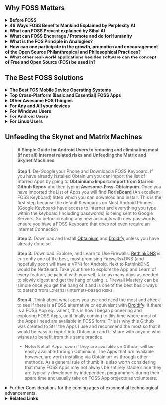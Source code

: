 ## Why FOSS Matters

<details><summary><b>
Before FOSS
</b></summary>

Before the Terms Open Source Software came to be it was often referred to as **Free Software**. It is important to understand that everytime we hear the word Open Source we remember that the roots of this term are in the **Free and Libre** understanding of things. This is important because we will understand that some software will either support, encourage, and enable Freedom, or it won't. In shorter words Open Source vs. Closed Source (Propietary) is the same as Free vs Unfree Software. Let us not forget that the word Free within FOSS means Free as in _Free of Cost_ but also Free as in supporting, encouraging, and the enabling of Freedom itself.
</details><details><summary><b>
46 Ways FOSS Benefits Mankind Explained by Perplexity AI
</b></summary>

1. <details><summary><b>Transparency</summary></b>
   Open-source software provides absolute visibility of its code, fostering trust and stability for long-term projects</details>

2. <details><summary><b>Flexibility</b></summary>
   Users can adapt the software to their needs and make changes, enhancing its functionalities</details>

3. <details><summary><b>Community Collaboration</b></summary>
   The power of open-source communities allows for efficient team collaboration, leading to enhanced functionalities and security</details>

4. <details><summary><b>Attracting Talent</summary></b>
   Organizations using open-source software can attract better talent and provide opportunities for developers to learn and advance in their careers</details>

5. <details><summary><b>Cost-Efficiency</b></summary>
    Open-source software is often free or cheaper than proprietary software, saving on licensing, maintenance fees, and hardware costs</details>  

6. <details><summary><b>Potential for Maximum Agility</b></summary>
    Open-source software allows for multiple collaborators to solve problems such as bug fixes, security vulnerabilities, and continuous updates at the speed limited to the number of total programmers around the world as well as support by the community, promoting agility in businesses and development.</details>

7. <details><summary><b>Enhanced Security</b></summary>
    While not inherently more secure, open-source software's security is enhanced in a multifaceted approach.  

    - <details><summary><b>Transparency and Code Inspection   </summary></b>
      One of the fundamental ways FOSS enhances security is through transparency. The open nature of the code allows users to inspect it for vulnerabilities, ensuring that any security issues can be identified and addressed promptly</details>
      
    - <details><summary><b>Community Collaboration</summary></b>
      FOSS thrives on community collaboration, with developers worldwide contributing to the improvement and security of open-source projects. This collective effort results in a diverse set of eyes scrutinizing the code, leading to quicker identification and resolution of security vulnerabilities</details>  

    - <details><summary><b>EU-FOSSA Initiative</summary></b>
      Initiatives like the EU-FOSSA project demonstrate a proactive approach to enhancing the security of critical open-source software used by European institutions. Through bug bounty programs, hackathons, and engagement with developer communities, the EU-FOSSA initiative aims to identify and fix major security vulnerabilities in widely used open-source software</details>

    - <details><summary><b>Bug Bounty Programs</summary></b>
      FOSS projects often implement bug bounty programs that financially reward ethical hackers for discovering and fixing bugs. This incentivizes security researchers to actively search for vulnerabilities in open-source software, leading to improved overall security</details>

    - <details><summary><b>Engagement with Developer Communities</summary></b>  
      By engaging with developer communities, FOSS projects ensure that security best practices are followed throughout the development process. This collaborative approach helps maintain high standards of security within open-source software ecosystems</details>

    - <details><summary><b>Security Through Transparency</summary></b>
      The "many eyes" theory of open source emphasizes that the more people scrutinize the code, the more likely it is to be secure. This transparency allows for continuous improvement and scrutiny by a broad community, enhancing the overall security posture of open-source software.</details>

    - <details><summary><b>Security Audits</summary></b>
      FOSS projects often undergo security audits conducted by independent experts or organizations specializing in cybersecurity. These audits help identify vulnerabilities, assess risks, and recommend security enhancements to ensure the software's integrity.</details>

    - <details><summary><b>Timely Security Updates</summary></b>
      The open-source community is known for its rapid response to security vulnerabilities. When a security issue is identified, developers work quickly to release patches and updates to address the vulnerability, minimizing the risk of exploitation.</details>

    - <details><summary><b>Secure Development Practices</summary></b>
      FOSS projects emphasize secure development practices, such as code reviews, threat modeling, and secure coding guidelines. By integrating security into the development lifecycle, open-source software can proactively address potential vulnerabilities.</details> 
      
    - <details><summary><b>Encryption Standards</summary></b>
      Many FOSS projects implement strong encryption standards to protect data confidentiality and integrity. By leveraging robust encryption algorithms and protocols, open-source software enhances data security and privacy for users.</details>
    - <details><summary><b>Compliance with Security Standards</summary></b>
      Open-source software often adheres to industry security standards and best practices, ensuring that the software meets stringent security requirements. Compliance with standards enhances the overall security posture of FOSS projects.</details>

    - <details><summary><b>Security-focused Communities</summary></b>  
      Some FOSS projects have dedicated security-focused communities or working groups that focus specifically on identifying and security issues. These communities collaborate to enhance the security of the software through continuous monitoring and improvement.
    </details>
    
8.  <details><summary><b>Economic Advantages</summary></b>
    Embracing open source leads to economic benefits like code reuse,   
    sharing programming costs, quality employment opportunities, and value  
    creation available to the public  
    </details>

9.  <details><summary><b>Innovation</summary></b>
    Open-source software encourages innovation by allowing developers to   
    build upon existing projects, leading to the creation of new and  
    improved technologies.
    </details>

10. <details><summary><b>Education</summary></b>  
    FOSS provides a valuable resource for educational institutions, enabling students to study, modify, and contribute to real-world software projects, enhancing their skills and knowledge.
    </details>

11. <details><summary><b>Global Reach</summary></b>
    Open-source software transcends geographical boundaries, making technology accessible to a global audience and fostering digital inclusion.  
    </details>

12. <details><summary><b>Sustainability</summary></b>
    By promoting the reuse of code and collaborative development,   
    open-source software contributes to environmental sustainability by  
    reducing duplication of efforts and resources.  
    </details>

13. <details><summary><b>Interoperability</summary></b>
    Open-source software often adheres to open standards, promoting   
    interoperability between different systems and software applications.  
    </details>

14. <details><summary><b>Empowerment</summary></b>
    FOSS empowers individuals and organizations by giving them control over
    the software they use, fostering independence and self-reliance in  technology solutions.  
    </details>

15. <details><summary><b>Philanthropy</summary></b>
    Many open-source projects are driven by a spirit of giving back to the   
    community, promoting a culture of sharing knowledge and resources for  
    the greater good.  
    </details>

16. <details><summary><b>Cultural Preservation</summary></b>
    Open-source software can help preserve cultural heritage by providing
    tools for digitization, archiving, and sharing of cultural artifacts and knowledge.  
    </details>

17. <details><summary><b>Customization</summary></b>
    Users can customize open-source software to suit their specific needs,leading to tailored solutions that can address unique requirements effectively.  
    </details>

18. <details><summary><b>Quality Assurance</summary></b>
    The collaborative nature of open-source development often results in
    thorough testing and debugging, enhancing the overall quality and
    reliability of the software.
    </details>

19. <details><summary><b>Longevity</summary></b>
    Open-source projects tend to have longer lifespans as they are not
    dependent on the survival of a single company, ensuring continuity and
    support for users.  
    </details>

20. <details><summary><b>Inclusivity</summary></b>
    Open-source software promotes inclusivity by allowing diverse
    contributors from different backgrounds to participate in the
    development process.  
    </details>

21. <details><summary><b>Ethical Considerations</summary></b>
    Using open-source software aligns with ethical principles of
    transparency, freedom, and community-driven development, promoting 
    ethical practices in technology.  
    </details>

22. <details><summary><b>Digital Rights</summary></b>
    FOSS respects users' digital rights by providing them with control over  
    their data and software, fostering a culture of data privacy and  
    security.  
    </details>

23. <details><summary><b>Skill Development</summary></b>
    Contributing to open-source projects offers valuable opportunities for   
    developers to enhance their skills, collaborate with peers, and gain  
    recognition in the industry.  
    </details>

24. <details><summary><b>Global Impact</summary></b>
    Open-source software has a global impact by democratizing access to   
    technology, empowering individuals and organizations worldwide.  
    </details>

25. <details><summary><b>Community Support</summary></b>
    Open-source projects often have vibrant communities that offer support,  
    guidance, and resources to users and developers, fostering a  
    collaborative environment.  
    </details>

26. <details><summary><b>Interdisciplinary ollaboration
    </summary></b>
    Open-source software encourages collaboration across disciplines, 
    bringing together experts from various fields to work on common
    projects.
    </details>

27. <details><summary><b>Accessibility</summary></b>
    FOSS promotes accessibility by providing software solutions that can be
    easily adapted for users with disabilities or specific accessibility
    needs.
    </details>

28. <details><summary><b>Resource Sharing</summary></b>
    Open-source software encourages the sharing of resources, knowledge,
    and best practices, leading to a more efficient use of technological
    resources.
    </details>

29. <details><summary><b>Continuous Improvement</summary></b>
    The iterative nature of open-source development allows for continuous   
    improvement and evolution of software products based on user feedback 
    and contributions. 
    </details>

30. <details><summary><b>Empowerment of Small usinesses
    </summary></b>
    Small businesses can benefit from open-source software by accessing 
    cost-effective solutions that are scalable and customizable to their  
    needs.  
    </details>

31. <details><summary><b>Data Security</summary></b>
    Open-source software can enhance data security by allowing users to   
    inspect the code for vulnerabilities and implement robust security  
    measures.  
    </details>

32. <details><summary><b>Digital Sovereignty</summary></b>
    FOSS promotes digital sovereignty by reducing dependence on proprietary  
    software vendors and ensuring autonomy in technological  
    decision-making.  
    </details>

33. <details><summary><b>Innovation Acceleration</summary></b>
    Open-source software accelerates innovation by allowing developers to  
    build upon existing solutions, reducing time-to-market for new  
    technologies.  
    </details>

34. <details><summary><b>Global Collaboration</summary></b>
    Open-source projects facilitate global collaboration, enabling   
    developers from different countries to work together on shared goals and 
    initiatives. 
    </details>

35. <details><summary><b>Knowledge Sharing</summary></b>
    FOSS promotes knowledge sharing within the tech community, encouraging   
    the exchange of ideas, best practices, and expertise among developers.  
    </details>

36. <details><summary><b>Reduced Vendor Lock-in</summary></b>
    Using open-source software reduces the risk of vendor lock-in, giving   
    users the freedom to switch between providers and platforms without  
    constraints.  
    </details>

37. <details><summary><b>Environmental Impact</summary></b>
    Open-source software can have a positive environmental impact by
    promoting sustainable practices and reducing electronic waste through  
    efficient resource utilization.  
    </details>

38. <details><summary><b>Empowerment of Nonprofits</summary></b>
    Nonprofit organizations benefit from open-source software by accessing
    cost-effective tools that support their missions and operations effectively.  
    </details>

39. <details><summary><b>Cross-Platform Compatibility</summary></b>
    Many open-source solutions are designed to be cross-platform   
    compatible, allowing users to run the software on different operating  
    systems seamlessly.  
    </details>

40. <details><summary><b>Community Engagement</summary></b>
    Open-source projects foster community engagement, encouraging users to  
    participate in discussions, provide feedback, and contribute to the  
    development process.  
    </details>

41. <details><summary><b>Data Privacy</summary></b>
    FOSS prioritizes data privacy by offering transparent code that users   
    can inspect for privacy vulnerabilities and ensuring secure handling of  
    sensitive information.  
    </details>

42. <details><summary><b>Educational Resources</summary></b>
    Open-source software serves as valuable educational resources, allowing  
    students and professionals to study real-world code and gain practical  
    experience.  
    </details>

43. <details><summary><b>Innovation Ecosystem</summary></b>
    The open-source ecosystem fuels innovation by enabling the rapid
    prototyping and sharing of ideas, leading to the creation of
    cutting-edge technologies.
    </details>
44. <details><summary><b>Cultural Exchange</summary></b>
    Open-source projects facilitate cultural exchange by bringing together 
    developers from diverse backgrounds to collaborate on shared projects
    and initiatives.
    </details>
45. <details><summary><b>Disaster Recovery</summary></b>
    Organizations benefit from open-source software in disaster recovery   
    scenarios, as the community support and accessibility of code can aid in 
    quick recovery efforts while maintaining transparency of the movement of aid funds and resources to donators and contributors.  
    </details>

46. <details><summary><b>Digital Inclusion</summary></b>
    FOSS promotes digital inclusion by providing accessible and affordable   
    software solutions that cater to a wide range of users, including  
    underserved communities.
</details></details>

<details><summary><b>What can FOSS Prevent explained by Sibyl AI</b></summary>

* <details><summary><b>Vendor Lock-in</b></summary>
    FOSS allows users to modify and share the software, which prevents dependency on a single vendor for updates and support.This freedom is akin to spiritual autonomy, where individuals are encouraged to seek their own paths without being bound to a single doctrine or practice.</details>
* <details><summary><b>Loss of Privacy</b></summary>
    With proprietary software, users often sacrifice privacy because they cannot see or control what the software does with their data. FOSS is transparent, allowing users to examine the code and ensure their data is handled respectfully, aligning with spiritual principles of integrity and respect for personal boundaries.</details>
* <details><summary><b>Stifled Innovation</b></summary>
  Proprietary software can stifle innovation by restricting access to the software's source code. FOSS encourages a collaborative environment where developers can build upon each other's work, fostering a collective growth mindset that mirrors the collaborative and expansive nature of spiritual communities.</details>
* <details><summary><b>Digital Divide</b></summary>
  FOSS can be freely distributed, which helps bridge the digital divide by making technology accessible to those who cannot afford proprietary alternatives. This democratization of access reflects spiritual values of equality and the universal right to knowledge and growth.</summary></details>
* <details><summary><b>Obsolescence</b></summary>
  Proprietary software can become obsolete if the vendor stops supporting it. FOSS can be updated and maintained by the community, ensuring longevity. This mirrors the timeless nature of spiritual wisdom, which transcends the limitations of time and remains relevant through communal effort and interpretation.</summary></details>
* <details><summary><b>Security Vulnerabilities</b></summary>
  With many eyes on the code, security vulnerabilities in FOSS can be identified and fixed quickly. This communal vigilance is similar to the collective consciousness in spirituality, where the community comes together to protect and uplift each other.</summary></details>
* <details><summary><b>Monoculture</b></summary>
  FOSS promotes diversity in software solutions, preventing a monoculture where a single system's failure could have widespread consequences. This diversity reflects the spiritual principle that multiple paths can lead to the same truth, and each has its unique value.</summary></details>
* <details><summary><b>Trustlessness Technology</b></summary>
  FOSS aligns with the concept of trustlessness, which is foundational in technologies like blockchain. Users do not need to trust a central authority because the open-source nature of the software allows for verification by anyone. This parallels spiritual practices that emphasize personal experience and verification over blind faith.</summary></details>
* <details><summary><b>Erosion of Skills and Knowledge</b></summary>
  FOSS encourages learning and skill development as users are not just consumers but can become active participants in understanding and developing the software. This empowerment mirrors spiritual growth, where individuals are encouraged to seek knowledge and develop wisdom.</summary></details>
* <details><summary><b>Cultural Homogenization</b></summary>
  FOSS allows for localization and customization, which can prevent the cultural homogenization often seen with proprietary software. This supports the spiritual value of honoring diverse cultural expressions and preserving unique identities within the global community.
  </summary></details>
* <details><summary><b>Unethical Use of Technology</b></summary>
  Transparency of FOSS can prevent unethical practices in software development and use, as the community can hold developers accountable. This aligns with spiritual ethics that promote transparency, honesty, and moral responsibility.</summary></details>
* <details><summary><b>Dependency on External Support</b></summary>
  With FOSS, users and organizations can become self-reliant, reducing dependency on external support for troubleshooting and customization. This self-reliance is a spiritual principle that encourages inner resourcefulness and resilience.</summary></details>
* <details><summary><b>Environmental Impact</b></summary>
  FOSS can be more resource-efficient, as it can be optimized and repurposed for older hardware, reducing e-waste. This stewardship of resources reflects spiritual teachings that emphasize care for the Earth and sustainable living.</summary></details>
* <details><summary><b>Suppressing Community Voice</b></summary>
  Proprietary software often limits user input in the development process. FOSS prevents this by allowing the community to contribute to the software's evolution, akin to spiritual communities that value each member's voice and collective decision-making.</summary></details>
* <details><summary><b>Inequality in Education</b></summary>
  FOSS can be freely used and distributed in educational settings, preventing inequality by providing all students with access to high-quality software tools. This reflects the spiritual ideal of equal opportunity for growth and enlightenment.</summary></details>
* <details><summary><b>Economic Disparities</b></summary>
  By providing free access to powerful software tools, FOSS can help level the playing field for small businesses and entrepreneurs, preventing economic disparities. This aligns with spiritual principles of fairness and the equitable distribution of resources.</summary></details>
* <details><summary><b>Intellectual Property Conflicts</b></summary>
  FOSS sidesteps many of the legal battles associated with proprietary software, as it does not impose the same restrictive intellectual property rights. This prevents conflicts and promotes a spirit of sharing and collaboration, resonating with spiritual values of community and harmony.</summary></details>
* <details><summary><b>Technological Determinism</b></summary>
  FOSS empowers users to shape their technological environment, preventing technological determinism where technology's direction is set by a few. This empowerment reflects spiritual beliefs in free will and the co-creation of our reality.</details></ul>    
By embracing FOSS and fostering an ecosystem where knowledge, power and resources are shared FOSS embodies principles that resonate deeply with spiritual values. Embracing FOSS principles allows Individuals and Communities to foster these environments of transparency, collaboration, and shared growth, which are core values in both technology and spirituality AKA Spirit-Tech. These principles help build a more equitable, secure, and innovative world that reflects the interconnectedness and interdependence at the heart of spiritual teachings.
</details><details><summary><b>
What can FOSS Encourage / Promote and do for Humanity
</b></summary>

- Unlimited Potential for Collaborative Improvement and Modification of Software and Ideas <br>
- Theoretically a single FOSS App can be Collaborated on by every single programmer in the world at the same time without limit. <br>
- Potential for the Most Rapid Growth and Expansion of Ideas and Software / Apps / Systems. <br> 
- Encourages and Promotes Provability <br>  
- Encourages and Promotes Maintaining Trustless Structures and Systems<br>
- Encourages and Promotes Transparent Infrastructures <br>
- Encourages and Promotes Philosophical Honesty and Transparency<br>
- Encourages and Promotes Providing Technology for the whole of humanity freely and indiscriminately without paywalls or obstacles<br>
- Encourages and Promotes the use of Transparent Technological Implementations<br>
- Encourages and Promotes Transparent Quality Assurance<br>
- Encourages and Promotes Transparent / Provable Security<br>
- Encourages and Promotes Transparent / Provable Permanence of Data<br>
<details><summary>
Some examples:
</summary>

- Blockchains & Some Cryptocurrencies
- Storj - Decentralized Secure Cloud Storage
- Guaranteed Transparent Infrastructures
</details></details>
<details><summary><b>
What is the FOS Principle in Analogies?
</b></summary><details><summary><b>
The Analogy of Recipes on Youtube
</b></summary>

>Have you ever wanted to make a recipe and then found yourself searching YouTube to find the one that looks just right for you and then copied it and made the recipe at home? To help better explain what Free & Open Source Principles are, imagine that All Recipes that can be found on YouTube (unless an ingredient is being omitted) are basically Free and Open Source. One is able to copy the "Source Code" (Recipe) and "Build" (Make) the "Code" (Recipe) at home simply by copying/cloning it (following the instructions). Now let's say you decided to add your own extra ingredient to make the recipe taste better. Improving the Recipe is the same as Improving the Code. Because this Recipe is Publicly available on YouTube, it would not matter if people decided to copy this Recipe, make the product, and sell and redistribute the final product from the recipe. In fact we are already living in a world of Open Information mostly through YouTube Videos and Tutorials, whether it is related to working out, finding diet plans / patterns, home remedies, health improving, learning to grow food at home, learning gardening techniques, there are many videos on YouTube that one can use to learn just about anything. Basically it is all Open Knowledge.
</details><details><summary><b>
The Analogy of The Two Buildings that Store all your Private Data
</b></summary>

>For the First Building let's imagine it is made with strong clear and transparent walls, floors, ceiling, and all of its components completely transparent, allowing for the flow of light to shine through into every area and component of the building. This building symbolizes Free and Open Source Software (FOSS), where transparency is the architecture itself, enabling light to illuminate every aspect of the software and all the operations within it. In this building, the openness and visibility act as a beacon, ensuring that there are no hidden areas where unauthorized activities could occur at least not without being fully visible and noticeable. When this Building offers to store your data safely you can verify their actions simply by seeing through all the transparent architecture where you data flows in and out of. Being able to see through the entire building the need for trust and blind faith are eliminated completely. 

>For the Second Building, let us envision another building with very thick, concrete walls that block out any light, and where any access is strictly prohibited. This building represents closed-source, proprietary software where the absence of light due to the thick concrete walls creates an environment of obscurity. In this building where no one is allowed, hidden backdoors, underground passages and covert pathways could exist without being revealed to anyone. Even though you may not see anyone else entering this building, underground operations can be taking place, posing a threat to data privacy and security. Data may be leaked without detection, and security vulnerabilities would only be visible to a very select few if any at all, who are granted access. When this Building offers to store you private  data safely, you are left with only blind faith to trust that they are being honest and careful in handling your private data.

By contrasting the two different types of buildings we can see the analogy of how everyday we make the decision to use technology and hand over our data to Software and Operating Systems that will operate on either Transparency and Clarity, or Obscurity and Uncertainty.

To put more simply, we will come to many decision-making points in our lives where we will choose to either

- A. Pay for Darkness, Blind Faith, Obscurity, and Uncertainty that comes inherently with Closed Source/Proprietary Software/Systems.
- B. Embrace Open Source Software/Systems, choosing Freedom, Light, Transparency and Clarity which is typically also Free of Cost.

This is important to realize because many times, not only do we enable reckless and careless access to our data, but in fact many people are in essence paying to have their data stolen. This is exemplified by people who pay a large sum of money to purchase iOS devices which are the most closed of all closed-source devices and operating systems to say the least without mentioning the limiting and technologically suppressing anti-features (such as not being able to insert SD Cards or Transfer Files to any Computer in a simple manner). 
There were many people who were aware of the backdoors built-in to iOS devices many years before it made the news and was brought to light. Many people fell victim to private data leaks due to this.
The entire concept represented by all of the workings of the Apple have failed the test of time and continue to fail to this day.
</ul></details></details>
</details><details><summary><b>
How can one participate in the growth, promotion and encouragement of the Open Source Philanthropical and Philosophical Practices?
</b></summary>

- Build upon what has been built within the Free and Open Source world such as choosing to switch to FOSS Operating Systems like Linux, Gnu, Android, etc. while avoiding Windows, iOS, Mac, which are Closed-Source, Non-Free Operating Systems.
- An excellent way to promote this practice is to liberate friends and family from using the default YouTube app on Android by encouraging them to try [NewPipe](https://newpipe.net/) which is a YouTube Wrapper/Client that removes ads while allowing downloading Audio, Video, Subtitles, and the ability to play Videos as Audio in the Background. NewPipe can also be used to access and Soundcloud and Download Audio Files
- Whether one is stuck with a Closed-Source Operating System or whether they choose to Adhere to Open Source Systems, the next step in improving the protection of data and avoiding phising, malware, hacking, is to learn to use Firewalls and Network Monitoring Tools, since these will give a clear insight on all internet traffic that may occur on their devices.
</details><details><summary><b>
What other real-world applications besides software can the concept of Free and Open Source (FOS) be used in?  
</b></summary><details><summary>
FOS Local Businesses
</summary>

- An example of a FOS Business would be a Transparent Car Repair Shop where the entire process of a car repair is recorded on a camera and this data is open and shared with the client to ensure quality of work, quality of components, proper labor, and to prevent deceptive and abusive behavior that could result in having to bring the car back to the Car Repair Shop.

- Another example of a FOS Business could be a Local Organic Farm that has open access to 24/7 Surveillance of the crops and a brief recording of the sewing/harvesting process in a way that can guarantee with proof to its clients that no GMO or Pesticides were used and in other words 100% Provably Organic.

- Another example can be a Local Animal Farm with open access to 24/7 Surveillance that can prove no Animals were mistreated and that the farm is cruelty free.
</details><details><summary>
FOS Government
</summary>

- An example of FOS Governance would be with the use of Smart Contracts and Smart Escrows, we could have instead of candidates making promises which are often broken, candidates who deposit a very large sum of money to invest into a project that will be ongoing within a given deadline while also promising to maintain and administrate this project until the end of the deadline. Now we will put in the context of what a contract would look like to further this example:
    - The Candidate deposits 10M local currency. Assuming a population of 10M, each citizen would only deposit their Share, in other words 1 Local Currency. This means that the citizens have almost nothing to lose while the Candidate is putting their money where their mouth is, and in the scenario that the candidate does not fulfil their duties, the contract could be configured in any way but for this example we will say the candidates 10M gets distributed among the citizens if the candidate does not comply with their duties within the proposed deadline.
Now we can imagine an entire government running itself almost entirely, and people simply bringing forth actions with the money of the people
- With many candidates invested in projects, having built a suitable reputation, the people would have an easier time trusting candidates by checking the "curriculum" of each candidate and analyzing to decide whether they are suitable to be leaders of the local areas or the presidency they are trying to achieve. This means that mostly everything would be simply action first and money is used a security deposits to hold those actions accountable.
</details><details><summary>
FOS Currency (Crypto)
</summary>

- Bitcoin and all Cryptocurrency Derivatives are the most obvious examples of a FOS Currency. It is Open Source and all existing crypto-currencies have been built using Bitcoin's Code.
</details><details><summary>
Other FOS Concepts
</summary>

- [Open Source Ecology](https://www.opensourceecology.org/)
- [Open Source Spirituality](https://secretenergy.com/)
</ul></details></details>

## The Best FOSS Solutions
<details><summary><b>The Best FOS Mobile Device Operating Systems</b></summary>

- [**CalyxOS**](https://calyxos.org/)  
- [**GrapheneOS**](https://calyxos.org/)  
- [**LineageOS**](https://lineageos.org/)  
- [**Sailfish OS**](https://sailfishos.org/)  
- [**Plasma Mobile**](https://plasma-mobile.org/)  
- [**Ubuntu Touch**](https://ubuntu-touch.io/)  
- [**Postmarket OS**](https://postmarketos.org/)  
- [**Replicant** (Android)](https://www.replicant.us/)  
- [**Pure OS**](https://www.pureos.net/)  
- [**Mobian OS**](https://mobian-project.org/)  
- [**Maru OS** ( "Use your Phone as your PC" )](https://maruos.com/)  
- [**KaiOS** ( For Keypad Feature Phones )](https://en.wikipedia.org/wiki/KaiOS)  
- [**Asteroid OS** ( For Smartwatches )](https://asteroidos.org/)  

</ul></details><details><summary><b>
Top Cross-Platform (Basic and Essential) FOSS Apps</b></summary>

- [**LibreOffice** - Office Suite](https://www.libreoffice.org/)  
- [**Logseq** - Note-Taking/Personal Data Management App](https://logseq.com/)  
- [**Portmaster** - Best Firewall + DNS](https://safing.io/)  
- [**Element** - Messaging App](https://element.io/)  
- [**TutaMail** - Email ](https://app.tuta.com)  
- [**Syncthing** - Continuous File Synchronization](https://syncthing.net/)  
- [**qBittorrent** - Torrent Client](https://www.qbittorrent.org/)  
- [**RustDesk** - Remote Desktop / Mobile Device App](https://rustdesk.com/)  
- [**Tox** - Simple Messaging App (No Sign Up required)](https://tox.chat)  
- [**VSCodium** - FLOS Binaries of VS Code](https://vscodium.com/)  
</details><details><summary><b>Other Awesome FOS Thingies</b></summary>

- [**GeekBox**: Open Source Cross TV BOX](https://www.geekbuying.com/item/GeekBox-Open-Source-Cross-TV-BOX-Android-Ubuntu-Dual-Boot-4K-RK3368-Octa-Core-2G-16G-AC-WIFI-1000M-LAN-BT4-1-HDMI2-0-OTG-358067.html)  
- [**The Pyra**: The most feature-rich ultra portable Mini Computer](https://pyra-handheld.com/boards/pages/pyra/)  

- <details><summary><b><a href="https://pine64.org/devices/">Pine64 Devices</a></b></summary>

  - [**Pine Time**: Smartwatch](https://pine64.org/devices/pinetime/)  
  - [**Pine Buds Pro**: Earbuds](https://pine64.org/devices/pinebuds_pro/)
  - [**Pine Note**: Eink Tablet](https://pine64.org/devices/pinenote/)  
  - [**Pine Cube**: IP Camera](https://pine64.org/devices/pinecube/)  
  - [**Pinecil**: Soldering Iron](https://pine64.org/devices/pinecil/)  
  - [**PinePower Desktop**: 120W Desktop Power Supply](https://pine64.org/devices/pinepower_desktop/)  
  - [**PinePower**: A 65W GaN Power Supply](https://pine64.org/devices/pinepower/)  
  - [**PineVox**: SmartHome Device](https://pine64.org/devices/pinevox/)
  - [**PinePhone Pro Keyboard**](https://pine64.org/documentation/Phone_Accessories/Keyboard/)
</details></details>
   <details><summary><b>For Any and All your devices</b></summary>

   It may be worth researching (or simply asking AI) how to use Pi-Holes and set one up at home. The Pi-Hole can provide basic-to-advanced level protection for all your devices by using DNS. You may also want to look into FOSS Routers such as:  

* LibreRouter
* pfSense
* TurrisOmnia
* OpenWrt
</details>
<details><summary><b>For Windows Users</b></summary>

- <details><summary>Firewalls</b></summary>

  Gaining Consciousness and Control over all your Internet Traffic should be a Skill familiar to all users, novices and experts alike since this will determine the level of vulnerability against any types of threats  
</b></summary>

   There are two powerful Open Source Firewalls which if combined together can provide excellent safety measures against most threats that depend on internet connections. Namely, these are <b>[Portmaster](https://safing.io/)</b> and <b>[Simplewall](https://github.com/henrypp/simplewall)</b>

   >- **Portmaster** will grant further insight and control over what internet connections each app is making. By implementing DNS, Portmaster can selectively block certain domains (websites/url) for each app individually. This means you could have for eg. Firefox where you might block Big Data (by using the built-in block list in the filters section) and then you could have Waterfox where you allow everything. In this way you can use Firefox to do Banking safely and securely without allowing unnecessary connections where data could be leaked while using Waterfox for ordinary browsing.

   >- **Simplewall** can block most unnecessary network connections that are enabled by default in windows, but even better, Simple Wall allows one to give individual apps internet access using a timer, allowing one to allow an app only the amount of time needed to perform an action (for eg. an update). This is also excellent to audit apps and ensure one does not accidentally block an app that is crucial while finding out if the app in question ever needed internet access at all (Surprisingly many Windows/Microsoft apps do not need internet, it is fair enough to ensure no data is leaked by blocking most of them)</details></details>

</details><details><summary><b>
For Android Users
</b></summary>
 
 - <details><summary><b>Top FOSS Apps for Android</summary></b>

   - This Github User ( **Awesome-FOSS-Obtainyum** ) was originally created to make importing apps into Obtainium easier. Eventually after watching the flourishing of some seeds, it felt appropriate to write this guide as everything fell into place. 
   To Import this list of Awesome FOSS Apps, simply go to **Obtainium > Import/Export > Import Github Starred Repo** and type this Github's Username (Awesome-FOSS-Obtainyum). This should make things easier for most of the next steps.
  - <details><summary><b>Droidify & Obtainium</b></summary>
   
    - [**Droidify**](https://f-droid.org/en/packages/com.looker.droidify/) when combined with **Obtainium** ( [Github](https://github.com/ImranR98/Obtainium) | [F-Droid](https://f-droid.org/en/packages/dev.imranr.obtainium.fdroid/) ) make for an excellent way of finding (With Droidify) and then downloading (with Obtainium) Apps if they are available via Github. Currently Droidify can explore the entire F-Droid Repository, while Obtainium is more of a manual downloader (obtainer) and can be used to get Apps directly from Github when available.
      - **Droidify** is a client for the F-Droid Repository which is a repository tasked with hosting only FOSS Android Apps, which also checks to ensure the apps require only the permissions that are being claimed and to ensure the integrity vs Anti-Features that may be built in. To do this sort of certification process, F-Droid scans the APK Source code, then adds its own signature to the APK to sort of "verify" or "certify" that there are no Anti-Features that would go by unnoticed, while listing any Anti Features that may be found in the code.
      - **Obtainium** is an App designed to fetch and install FOSS Apps directly from Github if available.
    - With both of these Apps installed, one can use Droidify to find out if there are any Anti Features in the app of interest. If one chooses an app that is suitable and contains no anti-features, they may find and copy the GitHub Link provided in the App description, then paste that link into Obtanium if they prefer to fetch the pure APK (Without the F-Droid Signature)</details>
    - <details><summary><b>Aurora Store and Aurora Droid</b></summary>  
   
      - [**Aurora Store**](https://f-droid.org/en/packages/com.aurora.store/): A Google Play Store Alternative:  
            Besides being the primary Alternative to Google Play Store, Aurora Store is also an excellent way to check Apps for trackers. This can be seen in the App's Details section. For more info see the [Aurora Store FAQ](https://aurora-oss.vercel.app/faq/#aurora-store)

      - [**Aurora Droid**](https://aurora-oss.vercel.app/download/AuroraDroid/): An F-Droid Client  
        Aurora Droid is an unofficial, FOSS client to F-Droid and F-Droid compatible repositories with an elegant design. Not only does Aurora Store download, update, and search for apps like the Official F-Droid client, it also empowers the user with new features. [Aurora Droid FAQ](https://aurora-oss.vercel.app/faq/#aurora-droid)    
     - <details><summary><b>RethinkDNS</b></summary>

         - [**RethinkDNS**](https://rethinkdns.com/) is a [Firewall](https://en.wikipedia.org/wiki/Firewall_(computing)) with a [DNS Resolver](https://en.wikipedia.org/wiki/Domain_Name_System#DNS_resolvers). Since it is currently the only Firewall+DNS and since I believe All Firewalls should include a DNS Resolver and that this should be the standard ( because they can and might as well ) I am only going to recommend RethinkDNS for Firewalling Solutions on Android.
</details></details>

<details><summary><b>For Linux Users</b></summary>

You *are* the Solution xD . Thank You. Keep Being Awesome! I love you

-  <details><summary><b>Portmaster (Firewall + DNS)</summary></b>Better than other Linux Firewalls? A Firewall + DNS. Portmaster allows configuring both Firewalling and DNS for each app individually. When combined with multiple browsers, it is easier to separate private browsing such as banking and shopping from other kinds of browsing. 
</details></details>

## Unfeeding the Skynet and Matrix Machines

> #### A Simple Guide for Android Users to reducing and eliminating most (if not all) internet related risks and Unfeeding the Matrix and Skynet Machines.
> **Step 1.** De-Google your Phone and Download a FOSS Keyboard.
If you have already installed Obtainium you can Import the
list of Starred Apps by going to **Obtainium>Import>Import 
from Starred Github Repo>** and then typing **Awesome-Foss-Obtainyum**. Once you have Imported the List of Apps you will find **FlorisBoard** (An excellent FOSS Keyboard) listed which you can download and install. This is the first step because the default Keyboards on Most Android Phones (Google Keyboard) have access to internet and everything you type within the keyboard (Including passwords) is being sent to Google Servers. So before creating any new accounts with new passwords, ensure you have a FOSS Keyboard that does not even require an Internet Connection 
>
> **Step 2.** Download and Install [Obtainium](https://f-droid.org/en/packages/dev.imranr.obtainium.fdroid/) and [Droidify](https://f-droid.org/en/packages/com.looker.droidify/) unless you have already done so.
>
> **Step 3.** Download, Explore, and Learn to Use Firewalls. [RethinkDNS](https://f-droid.org/en/packages/com.celzero.bravedns/) is currently one of the best, most promising Firewalls+DNS (and hopefully soon will have a VPN) for Android. Next to RethinkDNS would be NetGuard.
Take your time to explore the App and Learn of every feature, be patient with yourself, take as many days as needed to slowly digest and get the hang of using it. Firewall Mastery can be simple once you get the hang of it and is one of the best basic ways to defend from External (Internet)-based Risks.
>
>  **Step 4.** Think about what apps you use and need the most and check to see if there is a FOSS alternative or equivalent with [Droidify](https://f-droid.org/en/packages/com.looker.droidify/). 
If there is a FOSS App equivalent, this is how I began pioneering and exploring FOSS Apps, until finally coming to this time where most of the Apps I need are available in FOSS form. This is why this Github was created to Star the Apps I use and recommend the most so that it would be easy to import into Obtainium and to share with anyone who wishes to benefit from this same practice.
> - Note: Not all Apps -even if they are available on Github- will be easily available through Obtainium. The Apps that _are_ available however, are worth installing via Obtainium vs through other methods. As a general rule of thumb it is also worth considering that many FOSS Apps may not always be entirely stable since they are typically developed by independent programmers during their spare time and usually take on FOSS App projects as volunteers.  

</details><details><summary>
Further Considerations for the coming ages of exponential technological advancements.
</summary><details><summary>
To Solve Corruption in Politics and Fraudulent Deception within Governments or Institutionalized Systems
</summary>

- Open Source, Smart Contract, Double Deposit and Escrow Systems that make use of Crypto tech. In other words Open Source Governance.
</details><details><summary>
To prepare for Smarter Hacking that makes use of AI and Quantum Computing:
</summary>

- Start using PGP and Digital Signatures
- Practice basic cryptology to enhance your ability to create and memorize very long passwords. Exhaust every resource on YouTube related to this if you must
- Make use of password scramblers which make it easier for you to memorize shorter passwords by adding complexity and entropy based on your short password.
- Make use of password databases such as Keepass which you should ideally protect by using at least one keyfile or multiple keyfiles and a strong master password.

- Note:
If a Keyfile is modified it will change values crucial to functioning as a Keyfile and you can be locked out of your database if this happens. Use Keyfiles that will not be modified and keep a back up copy of the _Original_ Keyfile ensuring to maintain its integrity
</details><details><summary>
To prepare for AI and other technology that can create deceptive, misleading information about you and or your loved ones</summary>

- Adhere to Digitial Signature practices, these should be mandatory in political spheres and real estate. 
- Avoid using (closed-source) Apps that can and likely (if not already do) sell your data and that probably have built-in backdoors
- Adhere to only encrypted means of communication such as using e-mail with PGP and encrypting all mail by default
- Adhering to using only FOSS Apps as much as possible while becoming a Master in Firewalls is the best way to prevent personal private data being leaked
</details></details><details><summary><b>
Related Links
</b></summary><ul>

[Free software, free society: Richard Stallman at TEDxGeneva 2014](https://www.youtube.com/watch?v=Ag1AKIl_2GM)  
[Pine64 Phones](https://pine64.com/product-category/smartphones/)  
[Pine64 Laptops](https://pine64.com/product-category/laptops/)   
[PyraBox](https://pyra-handheld.com/boards/pages/pyra/)   
[OneCommunity](https://www.onecommunityglobal.org/open-source/)   
[Free Software Foundation](https://www.fsf.org/)   

</details>
